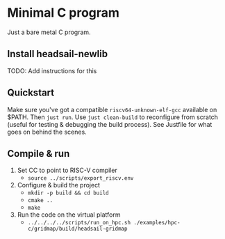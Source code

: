 # Minimal C program

Just a bare metal C program.

## Install headsail-newlib
TODO: Add instructions for this

## Quickstart

Make sure you've got a compatible `riscv64-unknown-elf-gcc` available on $PATH. Then `just run`. Use
`just clean-build` to reconfigure from scratch (useful for testing & debugging the build process).
See Justfile for what goes on behind the scenes.

## Compile & run

1. Set CC to point to RISC-V compiler
    * `source ../scripts/export_riscv.env`
2. Configure & build the project
    * `mkdir -p build && cd build`
    * `cmake ..`
    * `make`
3. Run the code on the virtual platform
    * `../../../../scripts/run_on_hpc.sh ./examples/hpc-c/gridmap/build/headsail-gridmap`

